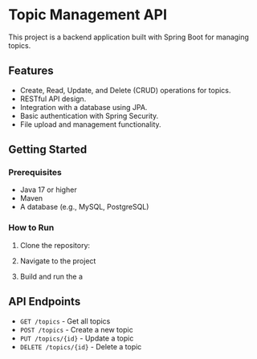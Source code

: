 # Topic Management API

This project is a backend application built with Spring Boot for managing topics.

## Features

- Create, Read, Update, and Delete (CRUD) operations for topics.
- RESTful API design.
- Integration with a database using JPA.
- Basic authentication with Spring Security.
- File upload and management functionality.

## Getting Started

### Prerequisites

- Java 17 or higher
- Maven
- A database (e.g., MySQL, PostgreSQL)

### How to Run

1. Clone the repository:

2. Navigate to the project
3. Build and run the a
## API Endpoints

- `GET /topics` - Get all topics
- `POST /topics` - Create a new topic
- `PUT /topics/{id}` - Update a topic
- `DELETE /topics/{id}` - Delete a topic


